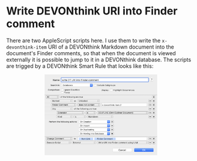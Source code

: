 # Write DEVONthink URI into Finder comment

There are two AppleScript scripts here. I use them to write the `x-devonthink-item` URI of a DEVONthink Markdown document into the document's Finder comments, so that when the document is viewed externally it is possible to jump to it in a DEVONthink database. The scripts are trigged by a DEVONthink Smart Rule that looks like this:

<p align="center">
    <img align="center" width="300px" src="smart-rule-screenshot.png">
<p>

